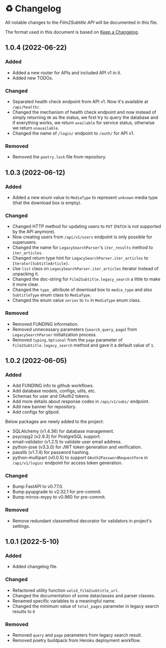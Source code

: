 # ♻️ Changelog

All notable changes to the _Film2Subtitle API_ will be documented in this file.

The format used in this document is based on [Keep a Changelog](https://keepachangelog.com/en/1.0.0/).

## 1.0.4 (2022-06-22)

### Added

- Added a new router for APIs and included API v1 in it.
- Added new TODOs.

### Changed

- Separated health check endpoint from API v1. Now it's available at `/api/health/`.
- Changed the mechanism of health check endpoint and now instead of simply returning `OK`
as the status, we first try to query the database and if everything works, we return `available`
for service status, otherwise we return `unavailable`.
- Changed the name of `/login/` endpoint to `/auth/` for API v1.

### Removed

- Removed the `poetry.lock` file from repository.

## 1.0.3 (2022-06-12)

### Added

- Added a new enum value to `MediaType` to represent `unknown` media type (that the download box is empty).

### Changed

- Changed HTTP method for updating users to `PUT` (`PATCH` is not supported by the API anymore).
- Now creating users from `/api/v1/users` endpoint is only possible for superusers.
- Changed the name for `LegacySearchParser`'s `iter_results` method to `iter_articles`.
- Changed return type hint for `LegacySearchParser.iter_articles` to `Iterator[SubtitleArticle]`.
- Use `list` class on `LegacySearchParser.iter_articles` iterator instead of unpacking it.
- Changed the doc-string for `Film2Subtitle.legacy_search` a little to make it more clear.
- Changed the `type_` attribute of download box to `media_type` and also `SubtitleType` enum class
to `MediaType`.
- Changed the enum value `series` to `tv` in `MediaType` enum class.

### Removed

- Removed FUNDING information.
- Removed unnecessary parameters (`search_query`, `page`) from `LegacySearchParser` initialization process.
- Removed `typing.Optional` from the `page` parameter of `Film2Subtitle.legacy_search` method and gave it a default value of `1`.

## 1.0.2 (2022-06-05)

### Added

- Add FUNDING info to github workflows.
- Add database models, configs, utils, etc.
- Schemas for user and OAuth2 tokens.
- Add more details about response codes in `/api/v1/subs/` endpoint.
- Add new banner for repository.
- Add configs for gitpod.

Below packages are newly added to the project:

- SQLAlchemy (v1.4.36) for database management.
- psycopg2 (v2.9.3) for PostgreSQL support.
- email-validator (v1.2.1) to validate user email address.
- python-jose (v3.3.0) for JWT token generation and verification.
- passlib (v1.7.4) for password hashing.
- python-multipart (v0.0.5) to support `OAuth2PasswordRequestForm` in `/api/v1/login/` endpoint for access token generation.

### Changed

- Bump FastAPI to v0.77.0.
- Bump pyupgrade to v2.32.1 for pre-commit.
- Bump mirros-mypy to v0.960 for pre-commit.

### Removed

- Remove redundant classmethod decorator for validators in project's settings.

## 1.0.1 (2022-5-10)

### Added

- Added changelog file.

### Changed

- Refactored utility function `valid_film2subtitle_url`.
- Changed the documentation of some dataclasses and parser classes.
- Renamed specific variables to a meaningful name.
- Changed the minimum value of `total_pages` parameter in legacy search results to `0`

### Removed

- Removed `query` and `page` parameters from legacy search result.
- Removed poetry buildpack from Heroku deployment workflow.

